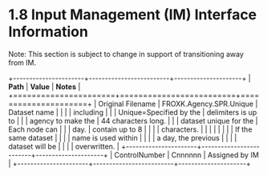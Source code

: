 # 1.8 Input Management (IM) Interface Information

Note: This section is subject to change in support of transitioning away
from IM.

+----------------------+-------------------------+---------------------+
| **Path**             | **Value**               | **Notes**           |
+======================+=========================+=====================+
| Original Filename    | FROXK.Agency.SPR.Unique | Dataset name        |
|                      |                         | including           |
|                      | Unique=Specified by the | delimiters is up to |
|                      | agency to make the      | 44 characters long. |
|                      | dataset unique for the  | Each node can       |
|                      | day.                    | contain up to 8     |
|                      |                         | characters.         |
|                      |                         |                     |
|                      |                         | If the same dataset |
|                      |                         | name is used within |
|                      |                         | a day, the previous |
|                      |                         | dataset will be     |
|                      |                         | overwritten.        |
+----------------------+-------------------------+---------------------+
| ControlNumber        | Cnnnnnn                 | Assigned by IM      |
+----------------------+-------------------------+---------------------+